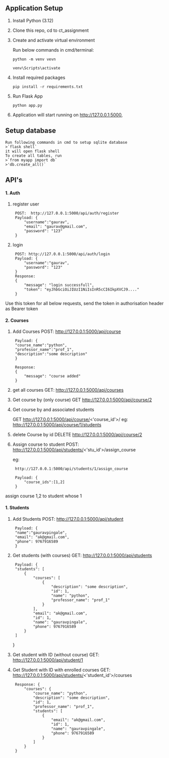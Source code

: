 ## Application Setup
1. Install Python (3.12) 
2. Clone this repo, cd to ct_assignment
3. Create and activate virtual environment
    
    Run below commands in cmd/terminal:

    `python -m venv vevn`

    `venv\Scripts\activate`

4. Install required packages

    `pip install -r requirements.txt`

5. Run Flask App

    `python app.py`

6. Application will start running on http://127.0.0.1:5000,
    
## Setup database

    Run following commands in cmd to setup sqlite database
    >`flask shell`
    it will open flask shell
    To create all tables, run
    >`from myapp import db`
    >'db.create_all()`

## API's

#### 1. Auth
1. register user
    
        POST:  http://127.0.0.1:5000/api/auth/register
        Payload: {
            "username":"gaurav",
            "email": "gaurav@gmail.com",
            "password": "123"
        }

2. login

        POST: http://127.0.0.1:5000/api/auth/login
        Payload: {
            "username":"gaurav",
            "password": "123"
        }
        Response:
        {
            "message": "login successfull",
            "token": "eyJhbGciOiJIUzI1NiIsInR5cCI6IkpXVCJ9...."
        }

Use this token for all below requests, send the token in authorisation header as Bearer token


#### 2. Courses
1. Add Courses
        POST: http://127.0.0.1:5000/api/course

        Payload: {
        "course_name":"python",
        "professor_name":"prof_1",
        "description":"some description"
        }

        Response:
        {
            "message": "course added"
        }

2. get all courses
GET: http://127.0.0.1:5000/api/courses

3. Get course by   (only course)
GET http://127.0.0.1:5000/api/course/2

3. Get course by and associated students
    
    GET http://127.0.0.1:5000/api/course/<'course_id'>/
    eg:
    http://127.0.0.1:5000/api/course/1/students

4. delete Course by id
DELETE http://127.0.0.1:5000/api/course/2

5. Assign course to student
POST: http://127.0.0.1:5000/api/students/<'stu_id'>/assign_course

    eg:

        http://127.0.0.1:5000/api/students/1/assign_course

        Payload: {
            "course_ids":[1,2]
        }

assign course 1,2 to student whose 1

#### 1. Students
1. Add Students
POST: http://127.0.0.1:5000/api/student

        Payload: {
        "name":"gauravpingale",
        "email": "ak@gmail.com",
        "phone": 9767916589
        }

2. Get students (with courses)
 GET: http://127.0.0.1:5000/api/students

        Payload: {
        "students": [
            {
                "courses": [
                    {
                        "description": "some description",
                        "id": 1,
                        "name": "python",
                        "professor_name": "prof_1"
                    }
                ],
                "email": "ak@gmail.com",
                "id": 1,
                "name": "gauravpingale",
                "phone": 9767916589
            }
        ]
    }

3. Get student with ID (without course)
GET: http://127.0.0.1:5000/api/student/1

4. Get Student with ID with enrolled courses
GET: http://127.0.0.1:5000/api/students/<'student_id'>/courses

        Response: {
            "courses": {
                "course_name": "python",
                "description": "some description",
                "id": 1,
                "professor_name": "prof_1",
                "students": [
                    {
                        "email": "ak@gmail.com",
                        "id": 1,
                        "name": "gauravpingale",
                        "phone": 9767916589
                    }
                ]
            }
        }   


